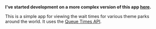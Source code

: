 **I've started development on a more complex version of this app [here](https://github.com/hunterdobb/ParkPlan).**

This is a simple app for viewing the wait times for various theme parks around the world. 
It uses the [Queue Times API](https://queue-times.com/pages/api).
